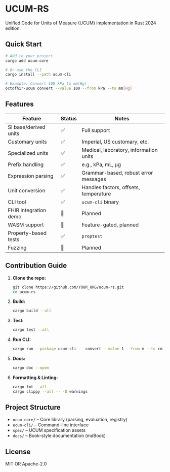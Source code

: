 # UCUM-RS

Unified Code for Units of Measure (UCUM) implementation in Rust 2024 edition.

## Quick Start

```sh
# Add to your project
cargo add ucum-core

# Or use the CLI
cargo install --path ucum-cli

# Example: Convert 100 kPa to mm[Hg]
octofhir-ucum convert --value 100 --from kPa --to mm[Hg]
```

## Features

| Feature                | Status   | Notes                                  |
|------------------------|----------|----------------------------------------|
| SI base/derived units  | ✅       | Full support                           |
| Customary units        | ✅       | Imperial, US customary, etc.           |
| Specialized units      | ✅       | Medical, laboratory, information units |
| Prefix handling        | ✅       | e.g., kPa, mL, µg                      |
| Expression parsing     | ✅       | Grammar-based, robust error messages   |
| Unit conversion        | ✅       | Handles factors, offsets, temperature  |
| CLI tool               | ✅       | `ucum-cli` binary                      |
| FHIR integration demo  | 🚧       | Planned                                |
| WASM support           | 🚧       | Feature-gated, planned                 |
| Property-based tests   | ✅       | `proptest`                             |
| Fuzzing                | 🚧       | Planned                                |

## Contribution Guide

1. **Clone the repo:**

   ```sh
   git clone https://github.com/YOUR_ORG/ucum-rs.git
   cd ucum-rs
   ```

2. **Build:**

   ```sh
   cargo build --all
   ```

3. **Test:**

   ```sh
   cargo test --all
   ```

4. **Run CLI:**

   ```sh
   cargo run --package ucum-cli -- convert --value 1 --from m --to cm
   ```

5. **Docs:**

   ```sh
   cargo doc --open
   ```

6. **Formatting & Linting:**

   ```sh
   cargo fmt --all
   cargo clippy --all -- -D warnings
   ```

## Project Structure

- `ucum-core/` – Core library (parsing, evaluation, registry)
- `ucum-cli/`  – Command-line interface
- `spec/`      – UCUM specification assets
- `docs/`      – Book-style documentation (mdBook)

## License

MIT OR Apache-2.0
